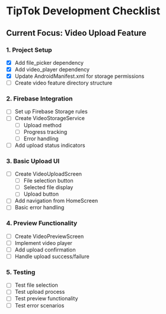 # TipTok Development Checklist

## Current Focus: Video Upload Feature

### 1. Project Setup
- [x] Add file_picker dependency
- [x] Add video_player dependency
- [x] Update AndroidManifest.xml for storage permissions
- [ ] Create video feature directory structure

### 2. Firebase Integration
- [ ] Set up Firebase Storage rules
- [ ] Create VideoStorageService
  - [ ] Upload method
  - [ ] Progress tracking
  - [ ] Error handling
- [ ] Add upload status indicators

### 3. Basic Upload UI
- [ ] Create VideoUploadScreen
  - [ ] File selection button
  - [ ] Selected file display
  - [ ] Upload button
- [ ] Add navigation from HomeScreen
- [ ] Basic error handling

### 4. Preview Functionality
- [ ] Create VideoPreviewScreen
- [ ] Implement video player
- [ ] Add upload confirmation
- [ ] Handle upload success/failure

### 5. Testing
- [ ] Test file selection
- [ ] Test upload process
- [ ] Test preview functionality
- [ ] Test error scenarios 